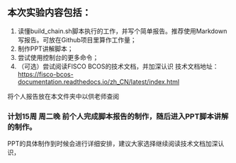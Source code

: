 ## 本次实验内容包括：
  1. 读懂build_chain.sh脚本执行的工作，并写个简单报告。推荐使用Markdown写报告。可放在Github项目里算作工作量；
  2. 制作PPT讲解脚本；
  3. 尝试使用控制台的更多命令；
  4. （可选）尝试阅读FISCO BCOS的技术文档，并加深认识
  技术文档地址： https://fisco-bcos-documentation.readthedocs.io/zh_CN/latest/index.html
  
  将个人报告放在本文件夹中以供老师查阅
### 计划15周 周二晚 前个人完成脚本报告的制作，随后进入PPT脚本讲解的制作。
  PPT的具体制作到时候会进行详细安排，建议大家选择继续阅读技术文档加深认识，
